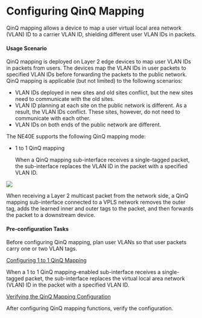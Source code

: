 Configuring QinQ Mapping
========================

QinQ mapping allows a device to map a user virtual local area network (VLAN) ID to a carrier VLAN ID, shielding different user VLAN IDs in packets.

#### Usage Scenario

QinQ mapping is deployed on Layer 2 edge devices to map user VLAN IDs in packets from users. The devices map the VLAN IDs in user packets to specified VLAN IDs before forwarding the packets to the public network. QinQ mapping is applicable (but not limited) to the following scenarios:

* VLAN IDs deployed in new sites and old sites conflict, but the new sites need to communicate with the old sites.
* VLAN ID planning at each site on the public network is different. As a result, the VLAN IDs conflict. These sites, however, do not need to communicate with each other.
* VLAN IDs on both ends of the public network are different.

The NE40E supports the following QinQ mapping mode:

* 1 to 1 QinQ mapping
  
  When a QinQ mapping sub-interface receives a single-tagged packet, the sub-interface replaces the VLAN ID in the packet with a specified VLAN ID.

![](../../../../public_sys-resources/note_3.0-en-us.png) 

When receiving a Layer 2 multicast packet from the network side, a QinQ mapping sub-interface connected to a VPLS network removes the outer tag, adds the learned inner and outer tags to the packet, and then forwards the packet to a downstream device.

#### Pre-configuration Tasks

Before configuring QinQ mapping, plan user VLANs so that user packets carry one or two VLAN tags.



[Configuring 1 to 1 QinQ Mapping](../../../../software/nev8r10_vrpv8r16/user/vrp/dc_vrp_qinq_cfg_0049.html)

When a 1 to 1 QinQ mapping-enabled sub-interface receives a single-tagged packet, the sub-interface replaces the virtual local area network (VLAN) ID in the packet with a specified VLAN ID.

[Verifying the QinQ Mapping Configuration](../../../../software/nev8r10_vrpv8r16/user/vrp/dc_vrp_qinq_cfg_0050.html)

After configuring QinQ mapping functions, verify the configuration.